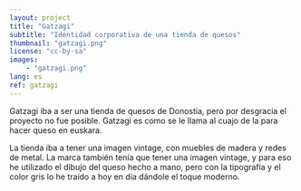 ```yaml
---
layout: project
title: "Gatzagi"
subtitle: "Identidad corporativa de una tienda de quesos"
thumbnail: "gatzagi.png"
license: "cc-by-sa"
images:
    - "gatzagi.png"
lang: es
ref: gatzagi
---
```


Gatzagi iba a ser una tienda de quesos de Donostia, pero por desgracia el proyecto no fue posible. Gatzagi es como se
le llama al cuajo de la para hacer queso en euskara.

La tienda iba a tener una imagen vintage, con muebles de madera y redes de metal. La marca también tenía que tener una
imagen vintage, y para eso he utilizado el dibujo del queso hecho a mano, pero con la tipografía y el color gris lo he
traído a hoy en día dándole el toque moderno.

